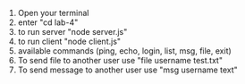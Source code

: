 1. Open your terminal
2. enter "cd lab-4"
3. to run server "node server.js"
4. to run client "node client.js"
5. available commands (ping, echo, login, list, msg, file, exit)
6. To send file to another user use "file username test.txt"
7. To send message to another user use "msg username text"
